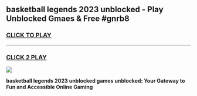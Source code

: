 
## basketball legends 2023 unblocked - Play Unblocked Gmaes & Free #gnrb8
<h3>
<a href="https://news.freeplayer.one?title=basketball_legends_2023_unblocked&ref=24F">CLICK TO PLAY</a></h3>
<hr>

<h3>
<a href="https://news.freeplayer.one?title=basketball_legends_2023_unblocked&ref=24F">CLICK 2 PLAY</a>
  
</h3>

<a href="https://news.freeplayer.one?title=basketball_legends_2023_unblocked&ref=24F/"><img src="https://clearcache.store/games.png"></a>


**basketball legends 2023 unblocked games unblocked: Your Gateway to Fun and Accessible Online Gaming**

